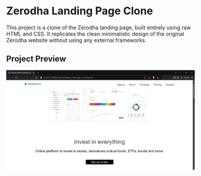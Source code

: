 # Zerodha Landing Page Clone
This project is a clone of the Zerodha landing page, built entirely using raw HTML and CSS. It replicates the clean minimalistic design of the original Zerodha website without using any external frameworks.
## Project Preview  

![Zerodha Landing Page Clone](Screenshot.png)
